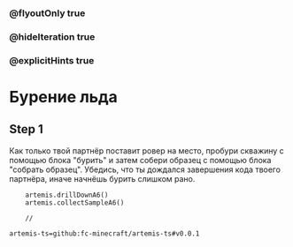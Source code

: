 ### @flyoutOnly true
### @hideIteration true
### @explicitHints true

# Бурение льда

## Step 1
Как только твой партнёр поставит ровер на место, пробури скважину с помощью блока "бурить" и затем собери образец с помощью блока "собрать образец". Убедись, что ты дождался завершения кода твоего партнёра, иначе начнёшь бурить слишком рано.

```ghost
    artemis.drillDownA6()
    artemis.collectSampleA6()
```
```template
    //
```

```package
artemis-ts=github:fc-minecraft/artemis-ts#v0.0.1
```